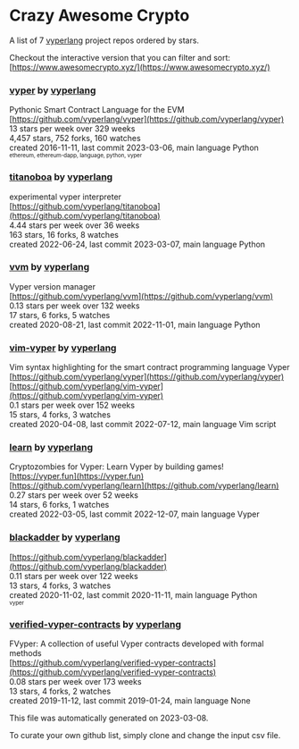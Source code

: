 # Crazy Awesome Crypto
A list of 7 [vyperlang](https://github.com/vyperlang) project repos ordered by stars.  

Checkout the interactive version that you can filter and sort: 
[https://www.awesomecrypto.xyz/](https://www.awesomecrypto.xyz/)  


### [vyper](https://github.com/vyperlang/vyper) by [vyperlang](https://github.com/vyperlang)  
Pythonic Smart Contract Language for the EVM  
[https://github.com/vyperlang/vyper](https://github.com/vyperlang/vyper)  
13 stars per week over 329 weeks  
4,457 stars, 752 forks, 160 watches  
created 2016-11-11, last commit 2023-03-06, main language Python  
<sub><sup>ethereum, ethereum-dapp, language, python, vyper</sup></sub>


### [titanoboa](https://github.com/vyperlang/titanoboa) by [vyperlang](https://github.com/vyperlang)  
experimental vyper interpreter  
[https://github.com/vyperlang/titanoboa](https://github.com/vyperlang/titanoboa)  
4.44 stars per week over 36 weeks  
163 stars, 16 forks, 8 watches  
created 2022-06-24, last commit 2023-03-07, main language Python  


### [vvm](https://github.com/vyperlang/vvm) by [vyperlang](https://github.com/vyperlang)  
Vyper version manager  
[https://github.com/vyperlang/vvm](https://github.com/vyperlang/vvm)  
0.13 stars per week over 132 weeks  
17 stars, 6 forks, 5 watches  
created 2020-08-21, last commit 2022-11-01, main language Python  


### [vim-vyper](https://github.com/vyperlang/vim-vyper) by [vyperlang](https://github.com/vyperlang)  
Vim syntax highlighting for the smart contract programming language Vyper  
[https://github.com/vyperlang/vyper](https://github.com/vyperlang/vyper)  
[https://github.com/vyperlang/vim-vyper](https://github.com/vyperlang/vim-vyper)  
0.1 stars per week over 152 weeks  
15 stars, 4 forks, 3 watches  
created 2020-04-08, last commit 2022-07-12, main language Vim script  


### [learn](https://github.com/vyperlang/learn) by [vyperlang](https://github.com/vyperlang)  
Cryptozombies for Vyper: Learn Vyper by building games!  
[https://vyper.fun](https://vyper.fun)  
[https://github.com/vyperlang/learn](https://github.com/vyperlang/learn)  
0.27 stars per week over 52 weeks  
14 stars, 6 forks, 1 watches  
created 2022-03-05, last commit 2022-12-07, main language Vyper  


### [blackadder](https://github.com/vyperlang/blackadder) by [vyperlang](https://github.com/vyperlang)  
  
[https://github.com/vyperlang/blackadder](https://github.com/vyperlang/blackadder)  
0.11 stars per week over 122 weeks  
13 stars, 4 forks, 3 watches  
created 2020-11-02, last commit 2020-11-11, main language Python  
<sub><sup>vyper</sup></sub>


### [verified-vyper-contracts](https://github.com/vyperlang/verified-vyper-contracts) by [vyperlang](https://github.com/vyperlang)  
FVyper: A collection of useful Vyper contracts developed with formal methods  
[https://github.com/vyperlang/verified-vyper-contracts](https://github.com/vyperlang/verified-vyper-contracts)  
0.08 stars per week over 173 weeks  
13 stars, 4 forks, 2 watches  
created 2019-11-12, last commit 2019-01-24, main language None  


This file was automatically generated on 2023-03-08.  

To curate your own github list, simply clone and change the input csv file.  